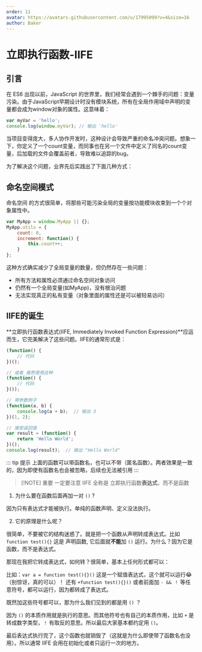 ```yaml
---
order: 11
avatar: https://avatars.githubusercontent.com/u/17995099?v=4&size=16
author: Baker
---
```


# 立即执行函数-IIFE

## 引言

在 ES6 出现以前，JavaScript 的世界里，我们经常会遇到一个棘手的问题：变量污染。由于JavaScript早期设计时没有模块系统，所有在全局作用域中声明的变量都会成为window对象的属性。这意味着：

```js
var myVar = 'hello';
console.log(window.myVar); // 输出 'hello'
```

当项目变得庞大，多人协作开发时，这种设计会导致严重的命名冲突问题。想象一下，你定义了一个count变量，而同事也在另一个文件中定义了同名的count变量，后加载的文件会覆盖前者，导致难以追踪的bug。

为了解决这个问题，业界先后实践出了下面几种方式：

## 命名空间模式

命名空间 的方式很简单，将那些可能污染全局的变量按功能模块收束到一个个对象属性中。

```js
var MyApp = window.MyApp || {};
MyApp.utils = {
    count: 0,
    increment: function() {
        this.count++;
    }
};
```

这种方式确实减少了全局变量的数量，但仍然存在一些问题：

- 所有方法和属性必须通过命名空间对象访问
- 仍然有一个全局变量(如MyApp)，没有根治问题
- 无法实现真正的私有变量（对象里面的属性还是可以被轻易访问）

## IIFE的诞生

**立即执行函数表达式(IIFE, Immediately Invoked Function Expression)**应运而生，它完美解决了这些问题。IIFE的通常形式是：

```js [demo.js]
(function() {
    // 代码
})();

// 或者 推荐使用这种
(function() {
    // 代码
}());

// 带参数例子
(function(a, b) {
    console.log(a + b);  // 输出 3
})(1, 2);

// 接受返回值
var result = (function() {
    return 'Hello World';
})();
console.log(result);  // 输出 "Hello World"
```

::: tip 提示
上面的函数可以带函数名，也可以不带（匿名函数）。两者效果是一致的，因为即使有函数名也会被忽略，后续也无法被引用
:::

> [!NOTE] 重要
> 一定要注意 IIFE 全称是 立即执行函数**表达式**，而不是函数

1. 为什么要在函数后面再加一对 `()` ?

因为只有表达式才能被执行。单纯的函数声明、定义没法执行。

2. 它的原理是什么呢？

很简单，不要被它的结构迷惑了。就是把一个函数从声明转成表达式。比如 `function test(){}` 这是 声明函数, 它后面就**不能**加 `()` 运行。为什么？因为它是函数，而不是表达式。

那现在我把它转成表达式，如何转？很简单，基本上任何形式都可以：

比如：`var a = function test(){}()` 这是一个赋值表达式，这个就可以运行😂 （别惊讶，真的可以）！
还有 `+function test(){}()` 或者前面加 `- && ！` 等任意符号，都可以运行，因为都转成了表达式。

既然加这些符号都可以，那为什么我们见到的都是用 `()` ？

因为 `()` 的本质作用就是执行的意思。而其他符号也有自己的本质作用，比如 `+` 是转成数字类型，`！` 有取反的意思。所以最后大家基本都约定用 `()`。

最后表达式执行完了，这个函数也就销毁了（这就是为什么即使带了函数名也没用）。所以通常 IIFE 会用在初始化或者只运行一次的地方。

